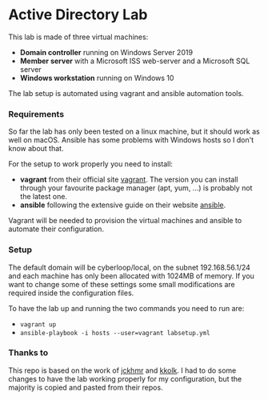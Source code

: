 # Active Directory Lab

This lab is made of three virtual machines:
- **Domain controller** running on Windows Server 2019
- **Member server** with a Microsoft ISS web-server and a Microsoft SQL server
- **Windows workstation** running on Windows 10

The lab setup is automated using vagrant and ansible automation tools.

### Requirements

So far the lab has only been tested on a linux machine, but it should work as well on macOS. Ansible has some problems with Windows hosts so I don't know about that.

For the setup to work properly you need to install:
- **vagrant** from their official site [vagrant](https://www.vagrantup.com/). The version you can install through your favourite package manager (apt, yum, ...) is probably not the latest one.
- **ansible** following the extensive guide on their website [ansible](https://docs.ansible.com/ansible/latest/installation_guide/intro_installation.html).

Vagrant will be needed to provision the virtual machines and ansible to automate their configuration.

### Setup

The default domain will be cyberloop/local, on the subnet 192.168.56.1/24 and each machine has only been allocated with 1024MB of memory. If you want to change some of these settings some small modifications are required inside the configuration files.

To have the lab up and running the two commands you need to run are:
- `vagrant up`
- `ansible-playbook -i hosts --user=vagrant labsetup.yml`

### Thanks to

This repo is based on the work of [jckhmr](https://github.com/jckhmr/adlab) and [kkolk](https://github.com/kkolk/mssql). I had to do some changes to have the lab working properly for my configuration, but the majority is copied and pasted from their repos.
